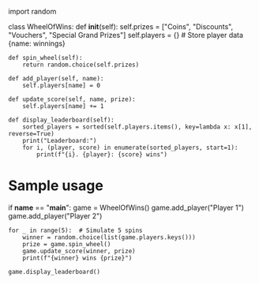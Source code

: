 import random

class WheelOfWins:
    def __init__(self):
        self.prizes = ["Coins", "Discounts", "Vouchers", "Special Grand Prizes"]
        self.players = {}  # Store player data {name: winnings}

    def spin_wheel(self):
        return random.choice(self.prizes)

    def add_player(self, name):
        self.players[name] = 0

    def update_score(self, name, prize):
        self.players[name] += 1

    def display_leaderboard(self):
        sorted_players = sorted(self.players.items(), key=lambda x: x[1], reverse=True)
        print("Leaderboard:")
        for i, (player, score) in enumerate(sorted_players, start=1):
            print(f"{i}. {player}: {score} wins")

# Sample usage
if __name__ == "__main__":
    game = WheelOfWins()
    game.add_player("Player 1")
    game.add_player("Player 2")

    for _ in range(5):  # Simulate 5 spins
        winner = random.choice(list(game.players.keys()))
        prize = game.spin_wheel()
        game.update_score(winner, prize)
        print(f"{winner} wins {prize}")

    game.display_leaderboard()
